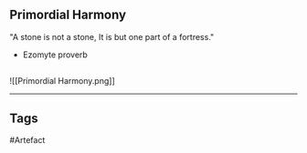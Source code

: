 ## Primordial Harmony
"A stone is not a stone,
It is but one part of a fortress."
- Ezomyte proverb
## 
![[Primordial Harmony.png]]

---
## Tags
#Artefact